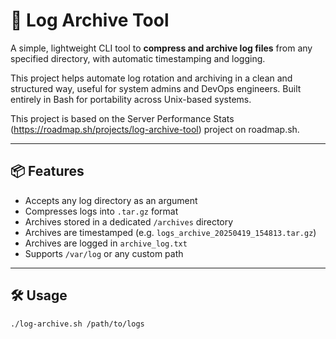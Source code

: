 # 🔐 Log Archive Tool

A simple, lightweight CLI tool to **compress and archive log files** from any specified directory, with automatic timestamping and logging.

This project helps automate log rotation and archiving in a clean and structured way, useful for system admins and DevOps engineers. Built entirely in Bash for portability across Unix-based systems.

This project is based on the Server Performance Stats (https://roadmap.sh/projects/log-archive-tool) project on roadmap.sh.

---

## 📦 Features

- Accepts any log directory as an argument
- Compresses logs into `.tar.gz` format
- Archives stored in a dedicated `/archives` directory
- Archives are timestamped (e.g. `logs_archive_20250419_154813.tar.gz`)
- Archives are logged in `archive_log.txt`
- Supports `/var/log` or any custom path

---

## 🛠 Usage

```bash
./log-archive.sh /path/to/logs
